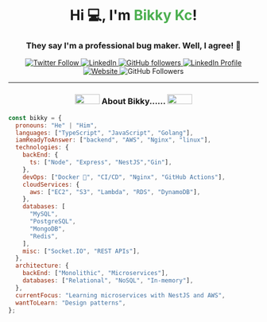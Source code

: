 <h1 align="center">Hi 💻, I'm <span style="color:#4CAF50;">Bikky Kc</span>!</h1>
<h3 align="center">They say I'm a professional bug maker. Well, I agree! 🐞</h3>

<p align="center">
  <a href="https://twitter.com/intent/follow?screen_name=misterbikky">
    <img src="https://img.shields.io/twitter/follow/misterbikky?label=Follow" alt="Twitter Follow">
  </a>
  <a href="https://www.linkedin.com/in/bharat-kc-876b70265/">
    <img src="https://img.shields.io/badge/-bikky-blue?style=flat-square&logo=Linkedin&logoColor=white" alt="LinkedIn">
  </a>
  <a href="https://github.com/bikky-kc013">
    <img src="https://img.shields.io/github/followers/bikky-kc013?label=Follow&style=social" alt="GitHub followers">

  <a href="https://www.linkedin.com/in/bharat-kc-876b70265/">
    <img src="https://img.shields.io/badge/-bikky-blue?style=flat-square&logo=Linkedin&logoColor=white" alt="LinkedIn Profile">
  </a>
  <a href="https://bikky.me/">
    <img src="https://img.shields.io/badge/Website-46a2f1.svg?&style=flat-square&logo=Google-Chrome&logoColor=white" alt="Website">
  </a>
  <img src="https://img.shields.io/github/followers/bikky-kc013?label=Follow&style=social" alt="GitHub Followers">
</p>

<hr />

<h3 align="center"><img src="https://media.giphy.com/media/du3J3cXyzhj75IOgvA/giphy.gif" height="20" width="50"/> About Bikky...... <img src="https://media.giphy.com/media/du3J3cXyzhj75IOgvA/giphy.gif" height="20" width="50"/> </h3>

```javascript
const bikky = {
  pronouns: "He" | "Him",
  languages: ["TypeScript", "JavaScript", "Golang"],
  iamReadyToAnswer: ["backend", "AWS", "Nginx", "linux"],
  technologies: {
    backEnd: {
      ts: ["Node", "Express", "NestJS","Gin"],
    },
    devOps: ["Docker 🐳", "CI/CD", "Nginx", "GitHub Actions"],
    cloudServices: {
      aws: ["EC2", "S3", "Lambda", "RDS", "DynamoDB"],
    },
    databases: [
      "MySQL",
      "PostgreSQL",
      "MongoDB",
      "Redis",
    ],
    misc: ["Socket.IO", "REST APIs"],
  },
  architecture: {
    backEnd: ["Monolithic", "Microservices"],
    databases: ["Relational", "NoSQL", "In-memory"],
  },
  currentFocus: "Learning microservices with NestJS and AWS",
  wantToLearn: "Design patterns",
};
```
